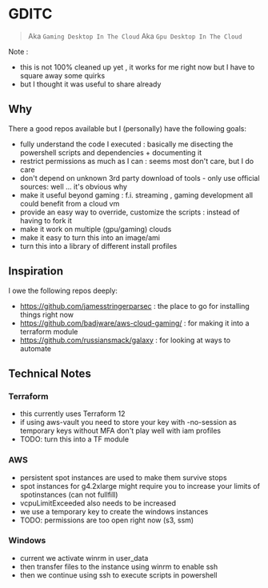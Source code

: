 # GDITC

> Aka `Gaming Desktop In The Cloud`
> Aka `Gpu Desktop In The Cloud`

Note :

- this is not 100% cleaned up yet , it works for me right now but I have to square away some quirks
- but I thought it was useful to share already

## Why

There a good repos available but I (personally) have the following goals:

- fully understand the code I executed : basically me disecting the powershell scripts and dependencies + documenting it
- restrict permissions as much as I can : seems most don't care, but I do care
- don't depend on unknown 3rd party download of tools - only use official sources: well ... it's obvious why
- make it useful beyond gaming : f.i. streaming , gaming development all could benefit from a cloud vm
- provide an easy way to override, customize the scripts : instead of having to fork it
- make it work on multiple (gpu/gaming) clouds
- make it easy to turn this into an image/ami
- turn this into a library of different install profiles

## Inspiration

I owe the following repos deeply:

- <https://github.com/jamesstringerparsec> : the place to go for installing things right now
- <https://github.com/badjware/aws-cloud-gaming/> : for making it into a terraform module
- <https://github.com/russiansmack/galaxy> : for looking at ways to automate

## Technical Notes

### Terraform

- this currently uses Terraform 12
- if using aws-vault you need to store your key with -no-session as temporary keys without MFA don't play well with iam profiles
- TODO: turn this into a TF module

### AWS

- persistent spot instances are used to make them survive stops
- spot instances for g4.2xlarge might require you to increase your limits of spotinstances (can not fullfill)
- vcpuLimitExceeded also needs to be increased
- we use a temporary key to create the windows instances
- TODO: permissions are too open right now (s3, ssm)

### Windows

- current we activate winrm in user_data
- then transfer files to the instance using winrm to enable ssh
- then we continue using ssh to execute scripts in powershell

